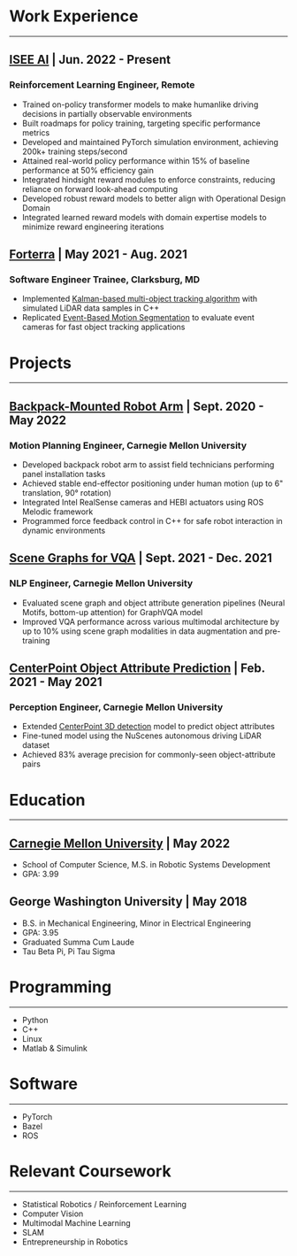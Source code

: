 # Work Experience
---
## [ISEE AI](https://www.isee.ai/) | Jun. 2022 - Present
### Reinforcement Learning Engineer, Remote
- Trained on-policy transformer models to make humanlike driving decisions in partially observable environments
- Built roadmaps for policy training, targeting specific performance metrics
- Developed and maintained PyTorch simulation environment, achieving 200k+ training steps/second
- Attained real-world policy performance within 15% of baseline performance at 50% efficiency gain
- Integrated hindsight reward modules to enforce constraints, reducing reliance on forward look-ahead computing
- Developed robust reward models to better align with Operational Design Domain
- Integrated learned reward models with domain expertise models to minimize reward engineering iterations

## [Forterra](https://www.forterra.com/) | May 2021 - Aug. 2021
### Software Engineer Trainee, Clarksburg, MD
- Implemented [Kalman-based multi-object tracking algorithm](https://ba-ngu.vo-au.com/vo/VM_GMPHD_SP06.pdf) with simulated LiDAR data samples in C++
- Replicated [Event-Based Motion Segmentation](https://arxiv.org/pdf/1904.01293) to evaluate event cameras for fast object tracking applications

# Projects
---
## [Backpack-Mounted Robot Arm](/coborg.md) | Sept. 2020 - May 2022
### Motion Planning Engineer, Carnegie Mellon University
- Developed backpack robot arm to assist field technicians performing panel installation tasks
- Achieved stable end-effector positioning under human motion (up to 6" translation, 90° rotation)
- Integrated Intel RealSense cameras and HEBI actuators using ROS Melodic framework
- Programmed force feedback control in C++ for safe robot interaction in dynamic environments

## [Scene Graphs for VQA](/gqa.md) | Sept. 2021 - Dec. 2021
### NLP Engineer, Carnegie Mellon University
- Evaluated scene graph and object attribute generation pipelines (Neural Motifs, bottom-up attention) for GraphVQA model
- Improved VQA performance across various multimodal architecture by up to 10% using scene graph modalities in data augmentation and pre-training

## [CenterPoint Object Attribute Prediction](https://vlrproject.wordpress.com/) | Feb. 2021 - May 2021
### Perception Engineer, Carnegie Mellon University
- Extended [CenterPoint 3D detection](https://arxiv.org/pdf/2006.11275) model to predict object attributes
- Fine-tuned model using the NuScenes autonomous driving LiDAR dataset
- Achieved 83% average precision for commonly-seen object-attribute pairs

# Education
---
## [Carnegie Mellon University](https://mrsd.ri.cmu.edu/) | May 2022
- School of Computer Science, M.S. in Robotic Systems Development
- GPA: 3.99

## George Washington University | May 2018
- B.S. in Mechanical Engineering, Minor in Electrical Engineering
- GPA: 3.95
- Graduated Summa Cum Laude
- Tau Beta Pi, Pi Tau Sigma

# Programming
---
- Python
- C++
- Linux
- Matlab & Simulink

# Software
---
- PyTorch
- Bazel
- ROS

# Relevant Coursework
---
- Statistical Robotics / Reinforcement Learning
- Computer Vision
- Multimodal Machine Learning
- SLAM
- Entrepreneurship in Robotics
